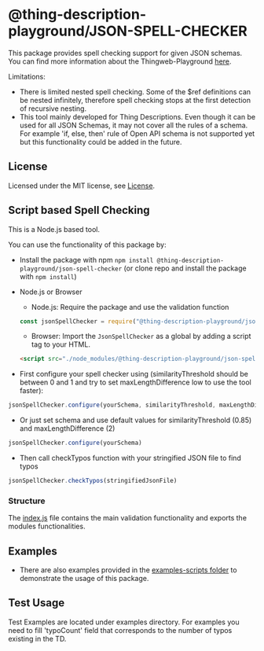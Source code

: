 # @thing-description-playground/**JSON-SPELL-CHECKER**

This package provides spell checking support for given JSON schemas.
You can find more information about the Thingweb-Playground [here](https://github.com/thingweb/thingweb-playground).

Limitations:  

* There is limited nested spell checking. Some of the $ref definitions can be nested infinitely, therefore spell checking stops at the first detection of recursive nesting.
* This tool mainly developed for Thing Descriptions. Even though it can be used for all JSON Schemas, it may not cover all the rules of a schema. For example 'if, else, then' rule of Open API schema is not supported yet but this functionality could be added in the future. 

## License

Licensed under the MIT license, see [License](../../LICENSE.md).

## Script based Spell Checking

This is a Node.js based tool.

You can use the functionality of this package by:

* Install the package with npm `npm install @thing-description-playground/json-spell-checker` (or clone repo and install the package with `npm install`)
* Node.js or Browser
  * Node.js: Require the package and use the validation function

  ```javascript
  const jsonSpellChecker = require("@thing-description-playground/json-spell-checker")
  ```

  * Browser: Import the `JsonSpellChecker` as a global by adding a script tag to your HTML.

  ```html
  <script src="./node_modules/@thing-description-playground/json-spell-checker/dist/web-bundle.min.js"></script>
  ```

* First configure your spell checker using (similarityThreshold should be between 0 and 1 and try to set maxLengthDifference low to use the tool faster):
```javascript
jsonSpellChecker.configure(yourSchema, similarityThreshold, maxLengthDifference)
```
* Or just set schema and use default values for similarityThreshold (0.85) and maxLengthDifference (2) 
```javascript
jsonSpellChecker.configure(yourSchema)
```
* Then call checkTypos function with your stringified JSON file to find typos
```javascript
jsonSpellChecker.checkTypos(stringifiedJsonFile)
```

### Structure

The [index.js](./index.js) file contains the main validation functionality and exports the modules functionalities.  

## Examples

* There are also examples provided in the [examples-scripts folder](./examples/scripts/) to demonstrate the usage of this package. 

## Test Usage

Test Examples are located under examples directory. 
For examples you need to fill 'typoCount' field that corresponds to the number of typos existing in the TD.  